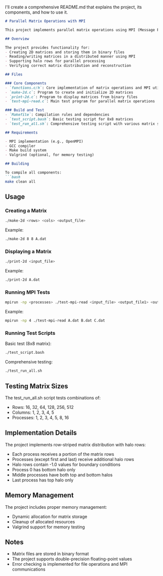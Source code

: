 I'll create a comprehensive README.md that explains the project, its components, and how to use it.

```markdown
# Parallel Matrix Operations with MPI

This project implements parallel matrix operations using MPI (Message Passing Interface). It focuses on row-striped matrix distribution with halo rows for distributed computing environments.

## Overview

The project provides functionality for:
- Creating 2D matrices and storing them in binary files
- Reading/writing matrices in a distributed manner using MPI
- Supporting halo rows for parallel processing
- Verifying correct matrix distribution and reconstruction

## Files

### Core Components
- `functions.c/h`: Core implementation of matrix operations and MPI utilities
- `make-2d.c`: Program to create and initialize 2D matrices
- `print-2d.c`: Program to display matrices from binary files
- `test-mpi-read.c`: Main test program for parallel matrix operations

### Build and Test
- `Makefile`: Compilation rules and dependencies
- `test_script.bash`: Basic testing script for 8x8 matrices
- `test_run_all.sh`: Comprehensive testing script with various matrix sizes and process counts

## Requirements

- MPI implementation (e.g., OpenMPI)
- GCC compiler
- Make build system
- Valgrind (optional, for memory testing)

## Building

To compile all components:
```bash
make clean all
```

## Usage

### Creating a Matrix
```bash
./make-2d <rows> <cols> <output_file>
```
Example:
```bash
./make-2d 8 8 A.dat
```

### Displaying a Matrix
```bash
./print-2d <input_file>
```
Example:
```bash
./print-2d A.dat
```

### Running MPI Tests
```bash
mpirun -np <processes> ./test-mpi-read <input_file> <output_file1> <output_file2>
```
Example:
```bash
mpirun -np 4 ./test-mpi-read A.dat B.dat C.dat
```

### Running Test Scripts

Basic test (8x8 matrix):
```bash
./test_script.bash
```

Comprehensive testing:
```bash
./test_run_all.sh
```

## Testing Matrix Sizes

The test_run_all.sh script tests combinations of:
- Rows: 16, 32, 64, 128, 256, 512
- Columns: 1, 2, 3, 4, 5
- Processes: 1, 2, 3, 4, 5, 8, 16

## Implementation Details

The project implements row-striped matrix distribution with halo rows:
- Each process receives a portion of the matrix rows
- Processes (except first and last) receive additional halo rows
- Halo rows contain -1.0 values for boundary conditions
- Process 0 has bottom halo only
- Middle processes have both top and bottom halos
- Last process has top halo only

## Memory Management

The project includes proper memory management:
- Dynamic allocation for matrix storage
- Cleanup of allocated resources
- Valgrind support for memory testing

## Notes

- Matrix files are stored in binary format
- The project supports double-precision floating-point values
- Error checking is implemented for file operations and MPI communications
```
